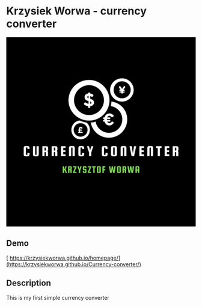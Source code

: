 # Krzysiek Worwa - currency converter

![Logo](images_currency/currency.png)
 ## Demo

[ https://krzysiekworwa.github.io/homepage/](https://krzysiekworwa.github.io/Currency-converter/)

 ## Description

 This is my first simple currency converter
